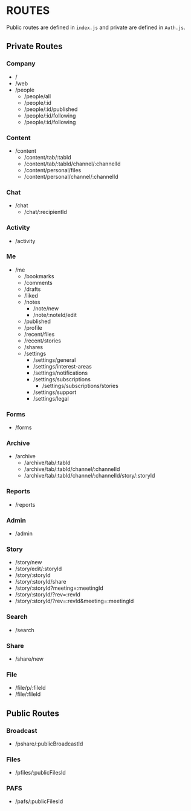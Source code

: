 # ROUTES

Public routes are defined in `index.js` and private are defined in `Auth.js`.

## Private Routes

### Company
- /
- /web
- /people
  - /people/all
  - /people/:id
  - /people/:id/published
  - /people/:id/following
  - /people/:id/following

### Content
- /content
  - /content/tab/:tabId
  - /content/tab/:tabId/channel/:channelId
  - /content/personal/files
  - /content/personal/channel/:channelId

### Chat
- /chat
  - /chat/:recipientId

### Activity
- /activity

### Me
- /me
  - /bookmarks
  - /comments
  - /drafts
  - /liked
  - /notes
    - /note/new
    - /note/:noteId/edit
  - /published
  - /profile
  - /recent/files
  - /recent/stories
  - /shares
  - /settings
    - /settings/general
    - /settings/interest-areas
    - /settings/notifications
    - /settings/subscriptions
      - /settings/subscriptions/stories
    - /settings/support
    - /settings/legal

### Forms
- /forms

### Archive
- /archive
  - /archive/tab/:tabId
  - /archive/tab/:tabId/channel/:channelId
  - /archive/tab/:tabId/channel/:channelId/story/:storyId

### Reports
- /reports

### Admin
- /admin

### Story
- /story/new
- /story/edit/:storyId
- /story/:storyId
- /story/:storyId/share
- /story/:storyId?meeting=:meetingId
- /story/:storyId/?rev=:revId
- /story/:storyId/?rev=:revId&meeting=:meetingId

### Search
- /search

### Share
- /share/new

### File
- /file/p/:fileId
- /file/:fileId

## Public Routes

### Broadcast
- /pshare/:publicBroadcastId

### Files
- /pfiles/:publicFilesId

### PAFS
- /pafs/:publicFilesId
